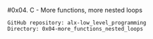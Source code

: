 #0x04. C - More functions, more nested loops


    GitHub repository: alx-low_level_programming
    Directory: 0x04-more_functions_nested_loops

